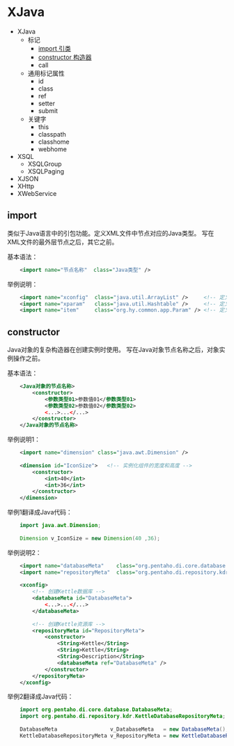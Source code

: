# XJava



* XJava
	* 标记
		* [import 引类](#import)
		* [constructor 构造器](#constructor)
		* call
	* 通用标记属性
		* id
		* class
		* ref
		* setter
		* submit
	* 关键字
		* this
		* classpath
		* classhome
		* webhome
* XSQL
	* XSQLGroup
	* XSQLPaging
* XJSON
* XHttp
* XWebService



import
------
类似于Java语言中的引包功能。定义XML文件中节点对应的Java类型。
写在XML文件的最外层节点之后，其它之前。

基本语法：
```xml
	<import name="节点名称"  class="Java类型" />
```
举例说明：
```xml
	<import name="xconfig"  class="java.util.ArrayList" />     <!-- 定义一个List集合的节点名称 -->
	<import name="xparam"   class="java.util.Hashtable" />     <!-- 定义一个Map集合的节点名称 -->
	<import name="item"     class="org.hy.common.app.Param" /> <!-- 定义一个自定义对象类型的节点名称 -->
```



constructor
------
Java对象的复杂构造器在创建实例时使用。
写在Java对象节点名称之后，对象实例操作之前。

基本语法：
```xml
	<Java对象的节点名称>
		<constructor>
			<参数类型01>参数值01</参数类型01>
			<参数类型02>参数值02</参数类型02>
			<...>...</...>
		</constructor>
	</Java对象的节点名称>
```
举例说明1：
```xml
	<import name="dimension" class="java.awt.Dimension" />
	
	<dimension id="IconSize">   <!-- 实例化组件的宽度和高度 -->
		<constructor>
			<int>40</int>
			<int>36</int>
		</constructor>
	</dimension>
```
举例1翻译成Java代码：
```java
	import java.awt.Dimension;
	
	Dimension v_IconSize = new Dimension(40 ,36);
```
举例说明2：
```xml
	<import name="databaseMeta"    class="org.pentaho.di.core.database.DatabaseMeta" />
	<import name="repositoryMeta"  class="org.pentaho.di.repository.kdr.KettleDatabaseRepositoryMeta" />
	
	<xconfig>
		<!-- 创建Kettle数据库 -->
	    <databaseMeta id="DatabaseMeta">
			<...>...</...>
		</databaseMeta>
		
		<!-- 创建Kettle资源库 -->
		<repositoryMeta id="RepositoryMeta">
			<constructor>
				<String>Kettle</String>
				<String>Kettle</String>
				<String>Description</String>
				<databaseMeta ref="DatabaseMeta" />
			</constructor>
		</repositoryMeta>
	</xconfig>
```
举例2翻译成Java代码：
```java
	import org.pentaho.di.core.database.DatabaseMeta;
	import org.pentaho.di.repository.kdr.KettleDatabaseRepositoryMeta;
	
	DatabaseMeta                 v_DatabaseMeta   = new DatabaseMeta();
	KettleDatabaseRepositoryMeta v_RepositoryMeta = new KettleDatabaseRepositoryMeta("Kettle" ,"Kettle" ,"Description" ,v_DatabaseMeta);
```